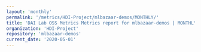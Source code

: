 ```yaml
---
layout: 'monthly'
permalink: '/metrics/HDI-Project/mlbazaar-demos/MONTHLY/'
title: 'DAI Lab OSS Metrics Metrics report for mlbazaar-demos | MONTHLY-REPORT-2020-05-01'
organization: 'HDI-Project'
repository: 'mlbazaar-demos'
current_date: '2020-05-01'
---
```

